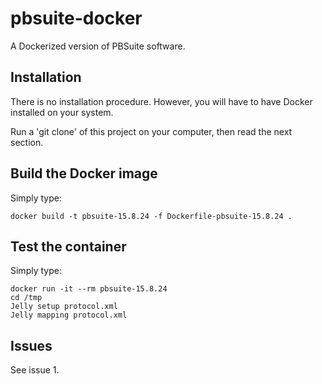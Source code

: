 # pbsuite-docker

A Dockerized version of PBSuite software.

## Installation

There is no installation procedure. However, you will have to have Docker installed on your system.

Run a 'git clone' of this project on your computer, then read the next section.

## Build the Docker image

Simply type:

    docker build -t pbsuite-15.8.24 -f Dockerfile-pbsuite-15.8.24 .

## Test the container

Simply type:

    docker run -it --rm pbsuite-15.8.24
    cd /tmp
    Jelly setup protocol.xml
    Jelly mapping protocol.xml

## Issues

See issue 1.


